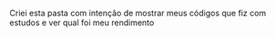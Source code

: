 Criei esta pasta com intenção de mostrar meus códigos que fiz com estudos e ver qual foi meu rendimento 
